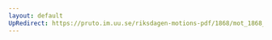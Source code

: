 ```yaml
---
layout: default
UpRedirect: https://pruto.im.uu.se/riksdagen-motions-pdf/1868/mot_1868__ak__306.pdf
---
```

